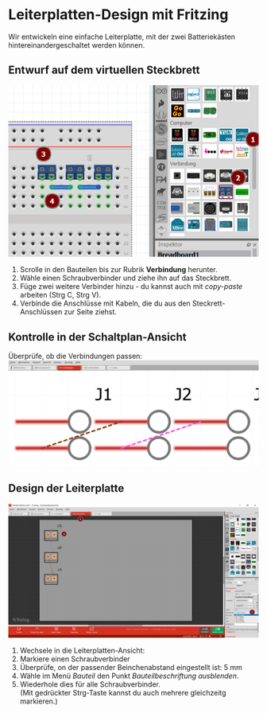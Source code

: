 <link rel="stylesheet" href="https://hi2272.github.io/StyleMD.css">

# Leiterplatten-Design mit Fritzing
Wir entwickeln eine einfache Leiterplatte, mit der zwei Batteriekästen hintereinandergeschaltet werden können.
## Entwurf auf dem virtuellen Steckbrett
![alt text](2024-10-24_16-42.png)  
1. Scrolle in den Bauteilen bis zur Rubrik **Verbindung** herunter.
2. Wähle einen Schraubverbinder und ziehe ihn auf das Steckbrett.
3. Füge zwei weitere Verbinder hinzu - du kannst auch mit *copy-paste* arbeiten (Strg C, Strg V).
4. Verbinde die Anschlüsse mit Kabeln, die du aus den Steckrett-Anschlüssen zur Seite ziehst.

## Kontrolle in der Schaltplan-Ansicht
Überprüfe, ob die Verbindungen passen:  
![alt text](2024-10-24_16-51.png)
## Design der Leiterplatte
![alt text](2024-10-24_16-54.png)  
1. Wechsele in die Leiterplatten-Ansicht:  
2. Markiere einen Schraubverbinder
3. Überprüfe, on der passender Beinchenabstand eingestellt ist: 5 mm
4. Wähle im Menü *Bauteil* den Punkt *Bauteilbeschriftung ausblenden*.
5. Wiederhole dies für alle Schraubverbinder.  
 (Mit gedrückter Strg-Taste kannst du auch mehrere gleichzeitg markieren.) 

